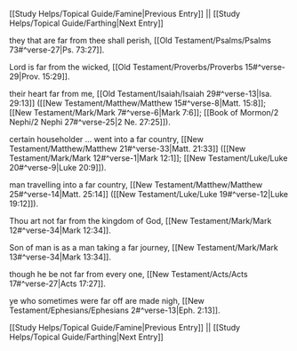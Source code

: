 [[Study Helps/Topical Guide/Famine|Previous Entry]]  ||  [[Study Helps/Topical Guide/Farthing|Next Entry]]

 they that are far from thee shall perish, [[Old Testament/Psalms/Psalms 73#^verse-27|Ps. 73:27]].

 Lord is far from the wicked, [[Old Testament/Proverbs/Proverbs 15#^verse-29|Prov. 15:29]].

 their heart far from me, [[Old Testament/Isaiah/Isaiah 29#^verse-13|Isa. 29:13]] ([[New Testament/Matthew/Matthew 15#^verse-8|Matt. 15:8]]; [[New Testament/Mark/Mark 7#^verse-6|Mark 7:6]]; [[Book of Mormon/2 Nephi/2 Nephi 27#^verse-25|2 Ne. 27:25]]).

 certain householder ... went into a far country, [[New Testament/Matthew/Matthew 21#^verse-33|Matt. 21:33]] ([[New Testament/Mark/Mark 12#^verse-1|Mark 12:1]]; [[New Testament/Luke/Luke 20#^verse-9|Luke 20:9]]).

 man travelling into a far country, [[New Testament/Matthew/Matthew 25#^verse-14|Matt. 25:14]] ([[New Testament/Luke/Luke 19#^verse-12|Luke 19:12]]).

 Thou art not far from the kingdom of God, [[New Testament/Mark/Mark 12#^verse-34|Mark 12:34]].

 Son of man is as a man taking a far journey, [[New Testament/Mark/Mark 13#^verse-34|Mark 13:34]].

 though he be not far from every one, [[New Testament/Acts/Acts 17#^verse-27|Acts 17:27]].

 ye who sometimes were far off are made nigh, [[New Testament/Ephesians/Ephesians 2#^verse-13|Eph. 2:13]].

[[Study Helps/Topical Guide/Famine|Previous Entry]]  ||  [[Study Helps/Topical Guide/Farthing|Next Entry]]